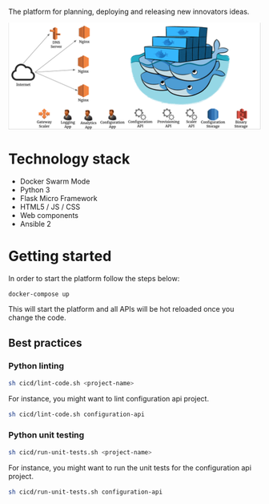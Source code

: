 The platform for planning, deploying and releasing new innovators ideas.

![Architecture overview](docs/images/architecture-overview.png)

# Technology stack

* Docker Swarm Mode
* Python 3
* Flask Micro Framework
* HTML5 / JS / CSS
* Web components
* Ansible 2

# Getting started

In order to start the platform follow the steps below:

```bash
docker-compose up
```

This will start the platform and all APIs will be hot reloaded once you change the code.

## Best practices

### Python linting

```bash
sh cicd/lint-code.sh <project-name>
```

For instance, you might want to lint configuration api project.

```bash
sh cicd/lint-code.sh configuration-api
```

### Python unit testing

```bash
sh cicd/run-unit-tests.sh <project-name>
```

For instance, you might want to run the unit tests for the configuration api project.

```bash
sh cicd/run-unit-tests.sh configuration-api
```
